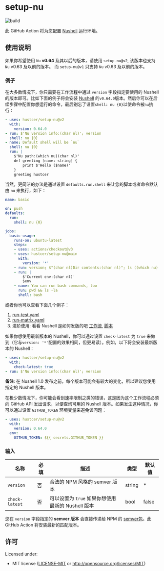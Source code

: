 # setup-nu

![build](https://img.shields.io/github/workflow/status/hustcer/setup-nu/build)

此 GitHub Action 将为您配置 [Nushell](https://github.com/nushell/nushell) 运行环境。

## 使用说明

如果你希望使用 `Nu` **v0.64** 及其以后的版本，请使用 `setup-nu@v2`, 该版本也支持 `Nu` v0.63 及以前的版本。
而 `setup-nu@v1` 只支持 `Nu` v0.63 及以前的版本。

### 例子

在大多数情况下，你只需要在工作流程中通过 `version` 字段指定要使用的 Nushell 的版本即可。比如下面的例子将会安装 [Nushell](https://github.com/nushell/nushell) 的`v0.64.0`版本。然后你可以在后续步骤中配置你想运行的命令，最后别忘了设置`shell: nu {0}`以使命令被`nu`执行：

```yaml
- uses: hustcer/setup-nu@v2
  with:
    version: 0.64.0
- run: $'Nu version info:(char nl)'; version
  shell: nu {0}
- name: Default shell will be `nu`
  shell: nu {0}
  run: |
    $'Nu path:(which nu)(char nl)'
    def greeting [name: string] {
        print $'Hello ($name)'
    }
    greeting hustcer
```

当然，更简洁的办法是通过设置 `defaults.run.shell` 来让您的脚本或者命令默认由 `nu` 来执行，如下：

```yaml
name: basic

on: push
defaults:
  run:
    shell: nu {0}

jobs:
  basic-usage:
    runs-on: ubuntu-latest
    steps:
    - uses: actions/checkout@v3
    - uses: hustcer/setup-nu@main
      with:
        version: '*'
    - run: version; $"(char nl)Dir contents:(char nl)"; ls ((which nu).path.0 | path dirname)
    - run: |
        $'Current env:(char nl)'
        $env
    - name: You can run bash commands, too
      run: pwd && ls -la
      shell: bash
```

或者你也可以查看下面几个例子：

1. [run-test.yaml](https://github.com/hustcer/setup-nu/blob/main/.github/workflows/run-test.yaml)
2. [run-matrix.yaml](https://github.com/hustcer/setup-nu/blob/main/.github/workflows/run-matrix.yaml)
3. 进阶使用: 看看 Nushell 是如何发版的吧 [工作流](https://github.com/nushell/nushell/blob/main/.github/workflows/release.yml), [脚本](https://github.com/nushell/nushell/blob/main/.github/workflows/release-pkg.nu)

如果你想使用最新版本的 Nushell，你可以通过设置 `check-latest` 为 `true` 来做到（它与`version: '*'`配置的效果相同，但更易读）。例如，以下将会安装最新版本的 Nushell：

```yaml
- uses: hustcer/setup-nu@v2
  with:
    check-latest: true
- run: $'Nu version info:(char nl)'; version
```

**备注**: 在 Nushell 1.0 发布之前，每个版本可能会有较大的变化，所以建议您使用指定的 Nushell 版本。

在极少数情况下，你可能会看到速率限制之类的错误，这是因为这个工作流程必须向 GitHub API 发出请求，以便查询可用的 Nushell 版本。如果发生这种情况，你可以通过设置 `GITHUB_TOKEN` 环境变量来避免该问题：

```yaml
- uses: hustcer/setup-nu@v2
  with:
    version: 0.64.0
  env:
    GITHUB_TOKEN: ${{ secrets.GITHUB_TOKEN }}
```

### 输入

| 名称           | 必填     | 描述                                                 | 类型   | 默认值  |
| -------------- | -------- | ---------------------------------------------------- | ------ | ------- |
| `version`      | 否       | 合法的 NPM 风格的 semver 版本                        | string |   *     |
| `check-latest` | 否       | 可以设置为 `true` 如果你想使用最新的 Nushell 版本    | bool   | false   |

您在 `version` 字段指定的 **semver 版本** 会直接传递给 NPM 的 [semver包](https://www.npmjs.com/package/semver)。此 GitHub Action 将安装最新的匹配版本。

## 许可

Licensed under:

- MIT license ([LICENSE-MIT](LICENSE-MIT) or http://opensource.org/licenses/MIT)
